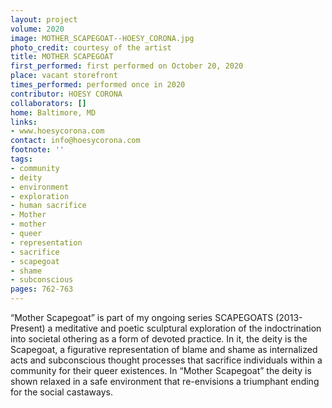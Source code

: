 ```yaml
---
layout: project
volume: 2020
image: MOTHER_SCAPEGOAT--HOESY_CORONA.jpg
photo_credit: courtesy of the artist
title: MOTHER SCAPEGOAT
first_performed: first performed on October 20, 2020
place: vacant storefront
times_performed: performed once in 2020
contributor: HOESY CORONA
collaborators: []
home: Baltimore, MD
links:
- www.hoesycorona.com
contact: info@hoesycorona.com
footnote: ''
tags:
- community
- deity
- environment
- exploration
- human sacrifice
- Mother
- mother
- queer
- representation
- sacrifice
- scapegoat
- shame
- subconscious
pages: 762-763
---
```


“Mother Scapegoat” is part of my ongoing series SCAPEGOATS (2013-Present) a meditative and poetic sculptural exploration of the indoctrination into societal othering as a form of devoted practice. In it, the deity is the Scapegoat, a figurative representation of blame and shame as internalized acts and subconscious thought processes that sacrifice individuals within a community for their queer existences. In “Mother Scapegoat” the deity is shown relaxed in a safe environment that re-envisions a triumphant ending for the social castaways. 